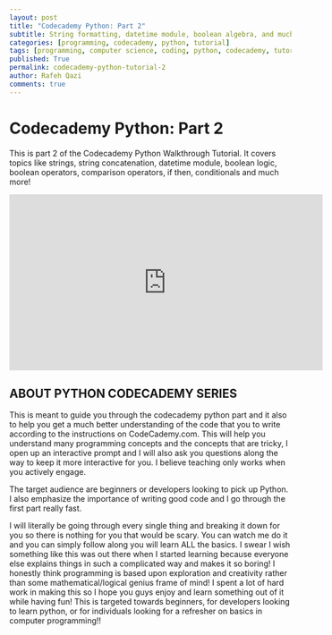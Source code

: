 ```yaml
---
layout: post
title: "Codecademy Python: Part 2"
subtitle: String formatting, datetime module, boolean algebra, and much more!
categories: [programming, codecademy, python, tutorial]
tags: [programming, computer science, coding, python, codecademy, tutorial, walkthrough, part2]
published: True
permalink: codecademy-python-tutorial-2
author: Rafeh Qazi
comments: true
---
```


# Codecademy Python: Part 2
This is part 2 of the Codecademy Python Walkthrough Tutorial. It covers topics like strings, string concatenation, datetime module, boolean logic, boolean operators, comparison operators, if then, conditionals and much more!
<iframe width="560" height="315" src="https://www.youtube.com/embed/9uO8xevFuiE" frameborder="0" allowfullscreen></iframe>

## ABOUT PYTHON CODECADEMY SERIES
This is meant to guide you through the codecademy python part and it also to help you get a much better understanding of the code that you to write according to the instructions on CodeCademy.com. This will help you understand many programming concepts and the concepts that are tricky, I open up an interactive prompt and I will also ask you questions along the way to keep it more interactive for you. I believe teaching only works when you actively engage. 

The target audience are beginners or developers looking to pick up Python. I also emphasize the importance of writing good code and I go through the first part really fast.

I will literally be going through every single thing and breaking it down for you so there is nothing for you that would be scary. You can watch me do it and you can simply follow along you will learn ALL the basics. I swear I wish something like this was out there when I started learning because everyone else explains things in such a complicated way and makes it so boring! I honestly think programming is based upon exploration and creativity rather than some mathematical/logical genius frame of mind! I spent a lot of hard work in making this so I hope you guys enjoy and learn something out of it while having fun! This is targeted towards beginners, for developers looking to learn python, or for individuals looking for a refresher on basics in computer programming!!